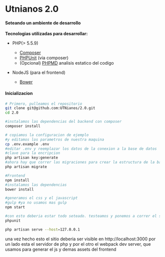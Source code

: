# Utnianos 2.0



#### Seteando un ambiente de desarrollo

**Tecnologias utilizadas para desarrollar:**
 
- PHP(> 5.5.9)
    - [Composer](https://getcomposer.org/doc/00-intro.md)
    - [PHPUnit](https://phpunit.de/) (via composer) 
    - (Opcional) [PHPMD](http://phpmd.org/download/index.html) analisis estatico del codigo
    
- NodeJS (para el frontend)
    - [Bower](http://bower.io/#install-bower)
    
    
#### Inicializacion


```sh
# Primero, pulleamos el repositorio
git clone git@github.com:UTNianos/2.0.git
cd 2.0

#instalamos las dependencias del backend con composer
composer install

# copiamos la configuracion de ejemplo 
#y editamos los parametros de nuestra maquina
cp .env.example .env
#editar .env y reemplazar los datos de la conexion a la base de datos
#clave para la encripcion
php artisan key:generate
#ahora hay que correr las migraciones para crear la estructura de la base de datos
php artisan migrate

#Frontend
npm install
#instalamos las dependencias
bower install

#generamos el css y el javascript
#gulp #ya no usamos mas gulp
npm start

#con esto deberia estar todo seteado. testeamos y ponemos a correr el servidor
phpunit

php artisan serve --host=127.0.0.1

```
una vez hecho esto el sitio deberia ser visible en http://localhost:3000
por un lado esta el servidor de php y por el otro el webpack dev server, que usamos para generar el js y demas assets del frontend
